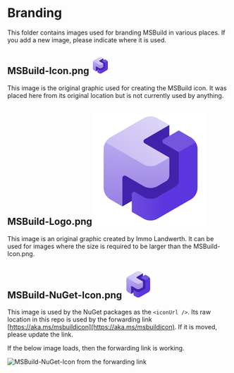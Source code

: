 # Branding

This folder contains images used for branding MSBuild in various places.  If you add a new image, please indicate where it is used.

## MSBuild-Icon.png ![MSBuild-NuGet-Icon.png](MSBuild-Icon.png?raw=true)
This image is the original graphic used for creating the MSBuild icon.  It was placed here from its original location but is not currently used by anything.

## MSBuild-Logo.png ![MSBuild-NuGet-Icon.png](MSBuild-Logo.png?raw=true)
This image is an original graphic created by Immo Landwerth.  It can be used for images where the size is required to be larger than the MSBuild-Icon.png.

## MSBuild-NuGet-Icon.png ![MSBuild-NuGet-Icon.png](MSBuild-NuGet-Icon.png?raw=true)
This image is used by the NuGet packages as the ``<iconUrl />``.  Its raw location in this repo is used by the forwarding link [https://aka.ms/msbuildicon](https://aka.ms/msbuildicon).  If it is moved, please update the link.

If the below image loads, then the forwarding link is working.

![MSBuild-NuGet-Icon from the forwarding link](https://aka.ms/msbuildicon)